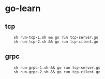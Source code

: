 # go-learn

## tcp
```
    sh run-tcp-1.sh && go run tcp-server.go
    sh run-tcp-2.sh && go run tcp-cilent.go

```

## grpc

```
    sh run-grpc-1.sh && go run tcp-server.go
    sh run-grpc-2.sh && go run tcp-cilent.go

```